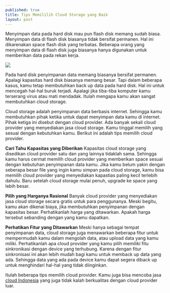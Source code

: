 ```yaml
---
published: true
title: Tips Memililih Cloud Storage yang Baik
layout: post
---
```

Menyimpan data pada hard disk mau pun flash disk memang sudah biasa. Menyimpan data di flash disk biasanya tidak bersifat permanen. Hal ini dikarenakan space flash disk yang terbatas. Beberapa orang yang menyimpan data di flash disk juga biasanya hanya digunakan untuk memberikan data pada rekan kerja.

<img src="http://cloudnewsdaily.com/wp-content/uploads/2015/09/Cloud-Storage.png">

Pada hard disk penyimpanan data memang biasanya bersifat permanen. Apalagi kapasitas hard disk biasanya memang besar. Tapi dalam beberapa kasus, kamu tetap membutuhkan back up data pada hard disk. Hal ini untuk mencegah hal-hal buruk terjadi. Apalagi jika tiba-tiba komputer kamu terserang virus atau mati mendadak. Itulah mengapa kamu akan sangat membutuhkan cloud storage.

Cloud storage adalah penyimpanan data berbasis internet. Sehingga kamu membutuhkan pihak ketika untuk dapat menyimpan data kamu di internet. Pihak ketiga ini disebut dengan cloud provider. Ada banyak sekali cloud provider yang menyediakan jasa cloud storage. Kamu tinggal memilih yang sesuai dengan kebutuhkan kamu. Berikut ini adalah tips memilih cloud provider.

<b>Cari Tahu Kapasitas yang Diberikan</b>
Kapasitas cloud storage yang disedikan cloud provider satu dan yang lainnya tidaklah sama. Sehingga kamu harus cermat memilih cloud provider yang memberikan space sesuai dengan kebutuhan penyimpanan data kamu. Jika kamu belum yakin dengan seberapa besar file yang ingin kamu simpan pada cloud storage, kamu bisa memilih cloud provider yang menyediakan kapastias paling kecil terlebih dahulu. Baru setelah cloud storage mulai penuh, upgrade ke space yang lebih besar.

<b>Pilih yang Harganya Rasional</b>
Banyak cloud provider yang menyediakan jasa cloud storage secara gratis untuk para penggunanya. Meski begitu, kamu akan dikenai biaya, jika membutuhkan penyimpanan dengan kapasitas besar. Perhatikanlah harga yang ditawarkan. Apakah harga tersebut sebanding dengan yang kamu dapatkan.

<b>Perhatikan Fitur yang Ditawarkan</b>
Meski hanya sebagai tempat penyimpanan data, cloud storage juga menawarkan beberapa fitur untuk mempermudah kamu dalam mengolah data, atau upload data yang kamu miliki. Perhatikanlah apa cloud provider yang kamu pilih memiliki fitu sinkronikasi dengan device yang terhubung. Karena dengan fitur sinkronisasi ini akan lebih mudah bagi kamu untuk memback up data yang ada. Sehingga data yang ada pada device kamu dapat segera diback up untuk menghindari hal-hal yang tidak diinginkan.

Itulah beberapa tips memilih cloud provider. Kamu juga bisa mencoba jasa <a href="http://www.lintasarta.net/product/cloud-services">cloud Indonesia</a> yang juga tidak kalah berkualitas dengan cloud provider luar.

